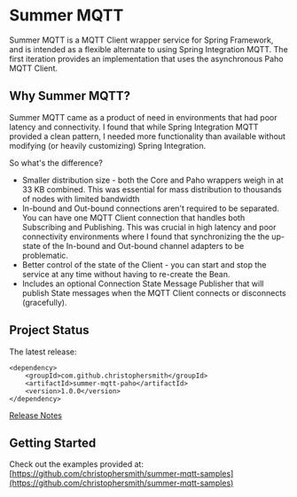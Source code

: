 # Summer MQTT

Summer MQTT is a MQTT Client wrapper service for Spring Framework, and is intended as a flexible alternate to using Spring Integration MQTT. The first iteration provides an implementation that uses the asynchronous Paho MQTT Client.

## Why Summer MQTT?

Summer MQTT came as a product of need in environments that had poor latency and connectivity. I found that while Spring Integration MQTT provided a clean pattern, I needed more functionality than available without modifying (or heavily customizing) Spring Integration.

So what's the difference?

- Smaller distribution size - both the Core and Paho wrappers weigh in at 33 KB combined. This was essential for mass distribution to thousands of nodes with limited bandwidth
- In-bound and Out-bound connections aren't required to be separated. You can have one MQTT Client connection that handles both Subscribing and Publishing. This was crucial in high latency and poor connectivity environments where I found that synchronizing the the up-state of the In-bound and Out-bound channel adapters to be problematic.
- Better control of the state of the Client - you can start and stop the service at any time without having to re-create the Bean.
- Includes an optional Connection State Message Publisher that will publish State messages when the MQTT Client connects or disconnects (gracefully).

## Project Status

The latest release:

```
<dependency>
	<groupId>com.github.christophersmith</groupId>
	<artifactId>summer-mqtt-paho</artifactId>
	<version>1.0.0</version>
</dependency>
```

[Release Notes](RELEASE_NOTES.md)

## Getting Started

Check out the examples provided at: [https://github.com/christophersmith/summer-mqtt-samples](https://github.com/christophersmith/summer-mqtt-samples)